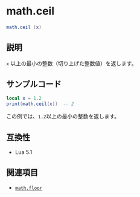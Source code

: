 # math.ceil

```lua
math.ceil (x)
```

## 説明

`x` 以上の最小の整数（切り上げた整数値）を返します。

## サンプルコード

```lua
local x = 1.2
print(math.ceil(x))  -- 2
```

この例では、`1.2`以上の最小の整数を返します。

## 互換性

- Lua 5.1

## 関連項目

- [`math.floor`](floor.md)